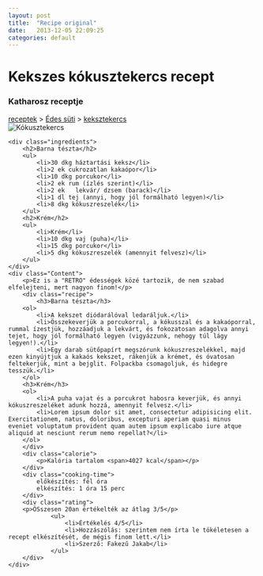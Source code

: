 ```yaml
---
layout: post
title:  "Recipe original"
date:   2013-12-05 22:09:25
categories: default
---
```


<h1>Kekszes kókusztekercs recept</h1>
<h3>Katharosz receptje</h3>

<div class="breadcrumbs">
	<a href="/receptek/kategoria">receptek</a> >
	<a href="/receptek/kategoria/edes-suti">Édes süti</a> >
	<a href="/receptek/kategoria/edes-suti/keksztekercs">keksztekercs</a>
</div>

<div class="main-content">
	<img src="{{ site.baseurl }}/images/kokusz_tekercs.jpg" alt="Kókusztekercs">

	<div class="ingredients">
		<h2>Barna tészta</h2>
		<ul>
			<li>30 dkg háztartási keksz</li>
			<li>2 ek cukrozatlan kakaópor</li>
			<li>10 dkg porcukor</li>
			<li>2 ek rum (ízlés szerint)</li>
			<li>2 ek   lekvár/ dzsem (barack)</li>
			<li>1 dl tej (annyi, hogy jól formálható legyen)</li>
			<li>8 dkg kókuszreszelék</li>
		</ul>
		<h2>Krém</h2>
		<ul>
			<li>Krém</li>
			<li>10 dkg vaj (puha)</li>
			<li>15 dkg porcukor</li>
			<li>5 dkg kókuszreszelék (amennyit felvesz)</li>
		</ul>
	</div>
	<div class="Content">
		<p>Ez is a "RETRO" édességek közé tartozik, de nem szabad elfelejteni, mert nagyon finom!</p>
		<div class="recipe">
			<h3>Barna tészta</h3>
		<ol>
			<li>A kekszet diódarálóval ledaráljuk.</li>
			<li>Összekeverjük a porcukorral, a kókusszal és a kakaóporral, rummal ízestjük, hozzáadjuk a lekvárt, és fokozatosan adagolva annyi tejet, hogy jól formálható legyen (vigyázzunk, nehogy túl lágy legyen!).</li>
			<li>Egy darab sütőpapírt megszórunk kókuszreszelékkel, majd ezen kinyújtjuk a kakaós kekszet, rákenjük a krémet, és óvatosan feltekerjük, mint a bejglit. Folpackba csomagoljuk, és hidegre tesszük.</li>
		</ol>
		<h3>Krém</h3>
		<ol>
			<li>A puha vajat és a porcukrot habosra keverjük, és annyi kókuszreszeléket adunk hozzá, amennyit felvesz.</li>
			<li>Lorem ipsum dolor sit amet, consectetur adipisicing elit. Exercitationem, natus, doloribus, excepturi aperiam quasi minus eveniet voluptatum provident quam autem ipsum explicabo iure atque aliquid at nesciunt rerum nemo repellat?</li>
		</ol>
		</div>
		<div class="calorie">
			<p>Kalória tartalom <span>4027 kcal</span></p>
		</div>
		<div class="cooking-time">
			előkészítés: fél óra
			elkészítés: 1 óra 15 perc
		</div>
		<div class="rating">
		<p>ÖSszesen 20an értékelték az átlag 3/5</p>
				<ul>
					<li>Értékelés 4/5</li>
					<li>Hozzászólás: szerintem nem írta le tökéletesen a recept elkészítését, de mégis finom lett.</li>
					<li>Szerző: Fakezű Jakab</li>
				</ul>
		</div>
	</div>
</div>